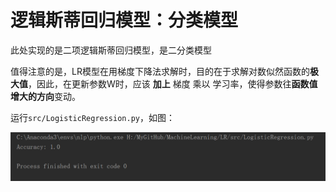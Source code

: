 # 逻辑斯蒂回归模型：分类模型

此处实现的是二项逻辑斯蒂回归模型，是二分类模型

值得注意的是，LR模型在用梯度下降法求解时，目的在于求解对数似然函数的**极大值**，因此，在更新参数W时，应该 **加上** 梯度 乘以 学习率，使得参数往**函数值增大的方向**变动。

运行`src/LogisticRegression.py`，如图：

![](./image/lr.png)